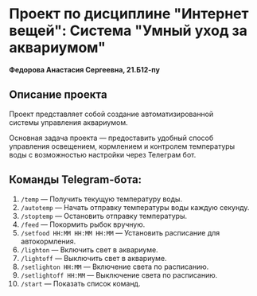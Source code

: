 # Проект по дисциплине "Интернет вещей": Система "Умный уход за аквариумом"  

**Федорова Анастасия Сергеевна, 21.Б12-пу**

## Описание проекта

Проект представляет собой создание автоматизированной  
системы управления аквариумом.

Основная задача проекта — предоставить удобный способ  
управления освещением, кормлением и контролем температуры  
воды с возможностью настройки через Телеграм бот. 

## Команды Telegram-бота:

1. `/temp` — Получить текущую температуру воды.  
2. `/autotemp` — Начать отправку температуры воды каждую секунду.  
3. `/stoptemp` — Остановить отправку температуры.  
4. `/feed` — Покормить рыбок вручную.  
5. `/setfood HH:MM HH:MM HH:MM` — Установить расписание для автокормления.  
6. `/lighton` — Включить свет в аквариуме.  
7. `/lightoff` — Выключить свет в аквариуме.  
8. `/setlighton HH:MM` — Включение света по расписанию.  
9. `/setlightoff HH:MM` — Выключение света по расписанию.  
10. `/start` — Показать список команд.
